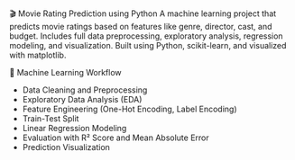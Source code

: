 🎬 Movie Rating Prediction using Python
A machine learning project that predicts movie ratings based on features like genre, director, cast, and budget. Includes full data preprocessing, exploratory analysis, regression modeling, and visualization. Built using Python, scikit-learn, and visualized with matplotlib.

🧠 Machine Learning Workflow

- Data Cleaning and Preprocessing
- Exploratory Data Analysis (EDA)
- Feature Engineering (One-Hot Encoding, Label Encoding)
- Train-Test Split
- Linear Regression Modeling
- Evaluation with R² Score and Mean Absolute Error
- Prediction Visualization
